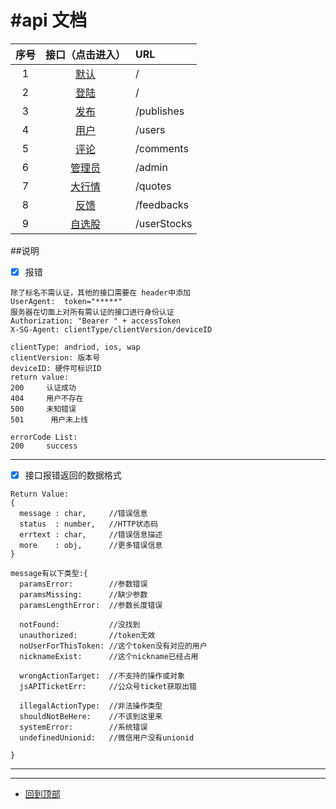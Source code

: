 #api 文档
======================================================

| 序号 | 接口（点击进入） | URL |
| :----: | :---------: | :------- |
| 1 | [默认](/index.md) | / |
| 2 | [登陆](/auth.md) | / |
| 3 | [发布](/publish.md) | /publishes |
| 4 | [用户](/user.md) | /users |
| 5 | [评论](/comment.md) | /comments |
| 6 | [管理员](/admin.md) | /admin |
| 7 | [大行情](/quote.md) | /quotes |
| 8 | [反馈](/feedback.md) | /feedbacks |
| 9 | [自选股](/userStock.md) | /userStocks |


##说明
- [x] 报错
```
除了标名不需认证，其他的接口需要在 header中添加 
UserAgent:  token="*****" 
服务器在切面上对所有需认证的接口进行身份认证
Authorization: "Bearer " + accessToken
X-SG-Agent: clientType/clientVersion/deviceID

clientType: andriod, ios, wap
clientVersion: 版本号
deviceID: 硬件可标识ID
return value:
200     认证成功
404     用户不存在
500     未知错误
501      用户未上线

errorCode List:
200     success
```
------------------------------------------------------
- [x] 接口报错返回的数据格式
```
Return Value:
{
  message : char,     //错误信息
  status  : number,   //HTTP状态码
  errtext : char,     //错误信息描述
  more    : obj,      //更多错误信息
}

message有以下类型:{
  paramsError:        //参数错误
  paramsMissing:      //缺少参数
  paramsLengthError:  //参数长度错误

  notFound:           //没找到
  unauthorized:       //token无效
  noUserForThisToken: //这个token没有对应的用户
  nicknameExist:      //这个nickname已经占用

  wrongActionTarget:  //不支持的操作或对象
  jsAPITicketErr:     //公众号ticket获取出错

  illegalActionType:  //非法操作类型
  shouldNotBeHere:    //不该到这里来
  systemError:        //系统错误
  undefinedUnionid:   //微信用户没有unionid

}
```
------------------------------------------------------
------------------------------------------------------

* [回到顶部](#readme)
